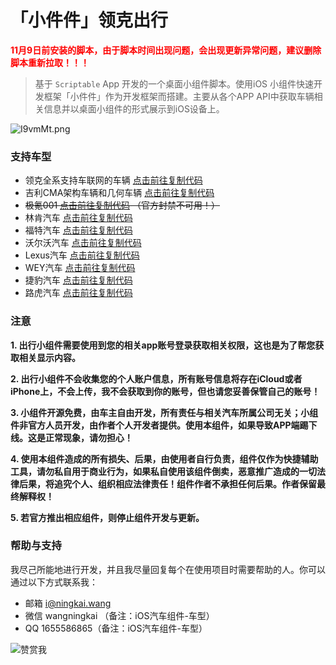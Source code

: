# 「小件件」领克出行

**<span style="color:red">11月9日前安装的脚本，由于脚本时间出现问题，会出现更新异常问题，建议删除脚本重新拉取！！！</span>**


> 基于 `Scriptable` App 开发的一个桌面小组件脚本。使用iOS 小组件快速开发框架「小件件」作为开发框架而搭建。主要从各个APP API中获取车辆相关信息并以桌面小组件的形式展示到iOS设备上。


![I9vmMt.png](https://s6.jpg.cm/2021/11/10/I9vmMt.png)



### 支持车型

- 领克全系支持车联网的车辆 [点击前往复制代码](https://scriptable.ningkai.wang/lynkco2.html)
- 吉利CMA架构车辆和几何车辆 [点击前往复制代码](https://scriptable.ningkai.wang/geely2.html)
- ~~极氪001 [点击前往复制代码](https://scriptable.ningkai.wang/zeekr.html) （官方封禁不可用！）~~
- 林肯汽车 [点击前往复制代码](https://scriptable.ningkai.wang/lincoln.html)
- 福特汽车 [点击前往复制代码](https://scriptable.ningkai.wang/ford.html)
- 沃尔沃汽车 [点击前往复制代码](https://scriptable.ningkai.wang/volvo.html)
- Lexus汽车 [点击前往复制代码](https://scriptable.ningkai.wang/lexus.html)
- WEY汽车 [点击前往复制代码](https://scriptable.ningkai.wang/wey.html)
- 捷豹汽车 [点击前往复制代码](https://scriptable.ningkai.wang/jaguar.html)
- 路虎汽车 [点击前往复制代码](https://scriptable.ningkai.wang/landrover.html)


### 注意

**1. 出行小组件需要使用到您的相关app账号登录获取相关权限，这也是为了帮您获取相关显示内容。**

**2. 出行小组件不会收集您的个人账户信息，所有账号信息将存在iCloud或者iPhone上，不会上传，我不会获取到你的账号，但也请您妥善保管自己的账号！**

**3. 小组件开源免费，由车主自由开发，所有责任与相关汽车所属公司无关；小组件非官方人员开发，由作者个人开发者提供。使用本组件，如果导致APP端踢下线。这是正常现象，请勿担心！**

**4. 使用本组件造成的所有损失、后果，由使用者自行负责，组件仅作为快捷辅助工具，请勿私自用于商业行为，如果私自使用该组件倒卖，恶意推广造成的一切法律后果，将追究个人、组织相应法律责任！组件作者不承担任何后果。作者保留最终解释权！**

**5. 若官方推出相应组件，则停止组件开发与更新。**


### 帮助与支持

我尽己所能地进行开发，并且我尽量回复每个在使用项目时需要帮助的人。你可以通过以下方式联系我：

- 邮箱 [i@ningkai.wang](mailto:i@ningkai.wang)
- 微信 wangningkai （备注：iOS汽车组件-车型）
- QQ 1655586865（备注：iOS汽车组件-车型）




![赞赏我](https://z3.ax1x.com/2021/11/12/IDrIRf.md.jpg)
